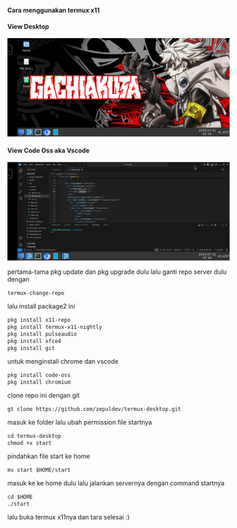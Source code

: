 **Cara menggunakan termux x11**
<h4>View Desktop</h4>

![desktop](./viewdesktop.jpg)
<h4>View Code Oss aka Vscode</h4>

![code](./viewcodeoss.jpg)

pertama-tama pkg update dan pkg upgrade dulu lalu ganti repo server dulu dengan

```text
termux-change-repo
```

lalu install package2 ini
```text
pkg install x11-repo
pkg install termux-x11-nightly
pkg install pulseaudio
pkg install xfce4
pkg install git
```

untuk menginstall chrome dan vscode
```text
pkg install code-oss
pkg install chromium
```

clone repo ini dengan git
```text
gt clone https://github.com/zepuldev/termux-desktop.git
```
masuk ke folder lalu ubah permission file startnya
```text
cd termux-desktop
chmod +x start
```
pindahkan file start ke home
```text
mv start $HOME/start
```
masuk ke ke home dulu lalu jalankan servernya dengan command startnya
```text
cd $HOME
./start
```
lalu buka termux x11nya dan tara selesai :)
